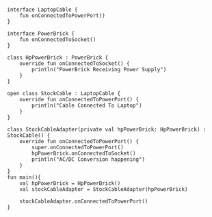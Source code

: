 <pre>
<code>
<span class="keyword">interface</span> LaptopCable {
    <span class="keyword">fun</span> onConnectedToPowerPort()
}

<span class="keyword">interface</span> PowerBrick {
    <span class="keyword">fun</span> onConnectedToSocket()
}

<span class="keyword">class</span> HpPowerBrick : PowerBrick {
    <span class="keyword">override fun</span> onConnectedToSocket() {
        <span class="stdlib">println</span>(<span class="string">"PowerBrick Receiving Power Supply"</span>)
    }
}

<span class="keyword">open class</span> StockCable : LaptopCable {
    <span class="keyword">override fun</span> onConnectedToPowerPort() {
        <span class="stdlib">println</span>(<span class="string">"Cable Connected To Laptop"</span>)
    }
}

<span class="keyword">class</span> StockCableAdapter(<span class="keyword">private val</span> hpPowerBrick: <span class="types">HpPowerBrick</span>) : StockCable() {
    <span class="keyword">override fun</span> onConnectedToPowerPort() {
        <span class="keyword">super</span>.onConnectedToPowerPort()
        hpPowerBrick.onConnectedToSocket()
        <span class="stdlib">println</span>(<span class="string">"AC/DC Conversion happening"</span>)
    }
}
<span class="keyword">fun</span> main(){
    <span class="keyword">val</span> hpPowerBrick = HpPowerBrick()
    <span class="keyword">val</span> stockCableAdapter = StockCableAdapter(hpPowerBrick)

    stockCableAdapter.onConnectedToPowerPort()
}
</code>
</pre>
